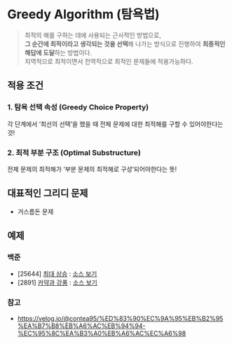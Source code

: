 # Greedy Algorithm (탐욕법)

> 최적의 해를 구하는 데에 사용되는 근사적인 방법으로,  
> **그 순간에 최적이라고 생각되는 것을 선택**해 나가는 방식으로 진행하여 **최종적인 해답에 도달**하는 방법이다.  
> 지역적으로 최적이면서 전역적으로 최적인 문제들에 적용가능하다.

## 적용 조건
### 1. 탐욕 선택 속성 (Greedy Choice Property)
각 단계에서 ‘최선의 선택’을 했을 때 전체 문제에 대한 최적해를 구할 수 있어야한다는 것!

### 2. 최적 부분 구조 (Optimal Substructure)
전체 문제의 최적해가 ‘부분 문제의 최적해로 구성’되어야한다는 뜻!

## 대표적인 그리디 문제
- 거스름돈 문제

## 예제
### 백준
- [25644] [최대 상승](https://www.acmicpc.net/problem/25644) : [소스 보기](https://github.com/YunSuJeong/Coding-Test/tree/main/%EB%B0%B1%EC%A4%80/Silver/25644.%E2%80%85%EC%B5%9C%EB%8C%80%E2%80%85%EC%83%81%EC%8A%B9)
- [2891] [카약과 강풍](https://www.acmicpc.net/problem/2891) : [소스 보기](https://github.com/YunSuJeong/Coding-Test/tree/main/%EB%B0%B1%EC%A4%80/Silver/2891.%E2%80%85%EC%B9%B4%EC%95%BD%EA%B3%BC%E2%80%85%EA%B0%95%ED%92%8D)

### 참고
- https://velog.io/@contea95/%ED%83%90%EC%9A%95%EB%B2%95%EA%B7%B8%EB%A6%AC%EB%94%94-%EC%95%8C%EA%B3%A0%EB%A6%AC%EC%A6%98
